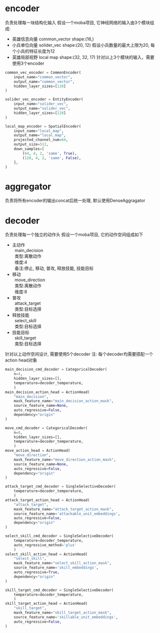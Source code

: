 # encoder
负责处理每一块结构化输入
假设一个moba项目, 它神经网络的输入由3个模块组成:
* 英雄信息向量  common_vector shape:(16,)
* 小兵单位向量  solider_vec  shape:(20, 12)  假设小兵数量的最大上限为20, 每个小兵的特征长度为12
* 英雄局部视野  local map     shape:(32, 32, 17)
针对以上3个模块的输入，需要使用3个encoder
```python
common_vec_encoder = CommonEncoder(
    input_name="common_vector",
    output_name="common_vector",
    hidden_layer_sizes=[128]
)

solider_vec_encoder = EntityEncoder(
    input_name="solider_vec",
    output_name="solider_vec",
    hidden_layer_sizes=[128]
)

local_map_encoder = SpatialEncoder(
    input_name="local_map",
    output_name="local_map",
    projected_channel_num=64,
    output_size=512,
    down_samples=[
        (64, 4, 2, 'same', True),
        (128, 4, 2, 'same', False),
    ],
)
```
# aggregator
负责将所有encoder的输出concat后统一处理, 默认使用DenseAggragator

# decoder
负责处理每一个独立的动作头
假设一个moba项目, 它的动作空间组成如下
* 主动作  
&nbsp;&nbsp;main_decision  
&nbsp;&nbsp;类型:离散动作  
&nbsp;&nbsp;维度:4  
&nbsp;&nbsp;备注:停止, 移动, 普攻, 释放技能, 技能目标  
* 移动  
&nbsp;&nbsp;move_direction  
&nbsp;&nbsp;类型:离散动作  
&nbsp;&nbsp;维度:8  
* 普攻  
&nbsp;&nbsp;attack_target  
&nbsp;&nbsp;类型:目标选择  
* 释放技能  
&nbsp;&nbsp;select_skill  
&nbsp;&nbsp;类型:目标选择  
* 技能目标  
&nbsp;&nbsp;skill_target  
&nbsp;&nbsp;类型:目标选择  

针对以上动作空间设计, 需要使用5个decoder
注: 每个decoder均需要搭配一个action head对象

```python
main_decision_cmd_decoder = CategoricalDecoder(
    n=4,
    hidden_layer_sizes=[],
    temperature=decoder_temperature,
    )
main_decision_action_head = ActionHead(
    "main_decision",
    mask_feature_name="main_decision_action_mask",
    source_feature_name=None,
    auto_regressive=False,
    dependency="origin"
)

move_cmd_decoder = CategoricalDecoder(
    n=8,
    hidden_layer_sizes=[],
    temperature=decoder_temperature,
    )
move_action_head = ActionHead(
    "move_direction",
    mask_feature_name="move_direction_action_mask",
    source_feature_name=None,
    auto_regressive=False,
    dependency="origin"
)

attack_target_cmd_decoder = SingleSelectiveDecoder(
    temperature=decoder_temperature,
    )
attack_target_action_head = ActionHead(
    "attack_target",
    mask_feature_name="attack_target_action_mask",
    source_feature_name='attackable_unit_embeddings',
    auto_regressive=False,
    dependency="origin"
)

select_skill_cmd_decoder = SingleSelectiveDecoder(
    temperature=decoder_temperature,
    auto_regressive_method='plus'
    )
select_skill_action_head = ActionHead(
    "select_skill",
    mask_feature_name="select_skill_action_mask",
    source_feature_name='skill_embeddings',
    auto_regressive=True,
    dependency="origin"
)

skill_target_cmd_decoder = SingleSelectiveDecoder(
    temperature=decoder_temperature,
    )
skill_target_action_head = ActionHead(
    "skill_target",
    mask_feature_name="skill_target_action_mask",
    source_feature_name='skillable_unit_embeddings',
    auto_regressive=False,
)
```
